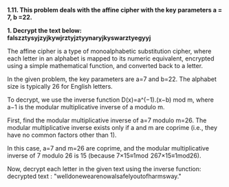**1.11. This problem deals with the affine cipher with the key parameters a = 7, b =22.**

 **1. Decrypt the text below:**
 **falszztysyjzyjkywjrztyjztyynaryjkyswarztyegyyj**
 
The affine cipher is a type of monoalphabetic substitution cipher, where each letter in an alphabet is mapped to its numeric equivalent, encrypted using a simple mathematical function, and converted back to a letter.

In the given problem, the key parameters are a=7 and b=22. The alphabet size is typically 26 for English letters.

To decrypt, we use the inverse function D(x)=a^(−1).(x−b) mod m, where a−1 is the modular multiplicative inverse of a modulo m.

First, find the modular multiplicative inverse of a=7 modulo m=26. The modular multiplicative inverse exists only if a and m are coprime (i.e., they have no common factors other than 1).

In this case, a=7 and m=26 are coprime, and the modular multiplicative inverse of 7 modulo 26 is 15 (because 7×15≡1mod  267×15≡1mod26).

Now, decrypt each letter in the given text using the inverse function:
 decrypted text : "welldonewearenowalsafelyoutofharmsway."

